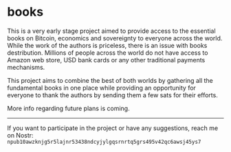 # books

This is a very early stage project aimed to provide access to the essential books on Bitcoin, economics and sovereignty to everyone across the world. While the work of the authors is priceless, there is an issue with books destribution. Millions of people across the world do not have access to Amazon web store, USD bank cards or any other traditional payments mechanisms. 

This project aims to combine the best of both worlds by gathering all the fundamental books in one place while providing an opportunity for everyone to thank the authors by sending them a few sats for their efforts.

More info regarding future plans is coming.

---

If you want to participate in the project or have any suggestions, reach me on Nostr: `npub10awzknjg5r5lajnr53438ndcyjylgqsrnrtq5grs495v42qc6awsj45ys7` 
